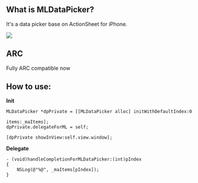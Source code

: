 What is MLDataPicker?
---
It's a data picker base on ActionSheet for iPhone.

<img src="https://www.dropbox.com/s/s0hygnsjbkhcs5v/MLDataPicker.png" />

ARC
---
Fully ARC compatible now

How to use:
---

**Init**

    MLDataPicker *dpPrivate = [[MLDataPicker alloc] initWithDefaultIndex:0
                                                                   items:_maItems];
    dpPrivate.delegateForML = self;
    
    [dpPrivate showInView:self.view.window];
    
**Delegate**

    - (void)handleCompletionForMLDataPicker:(int)pIndex
    {
        NSLog(@"%@", _maItems[pIndex]);
    }

